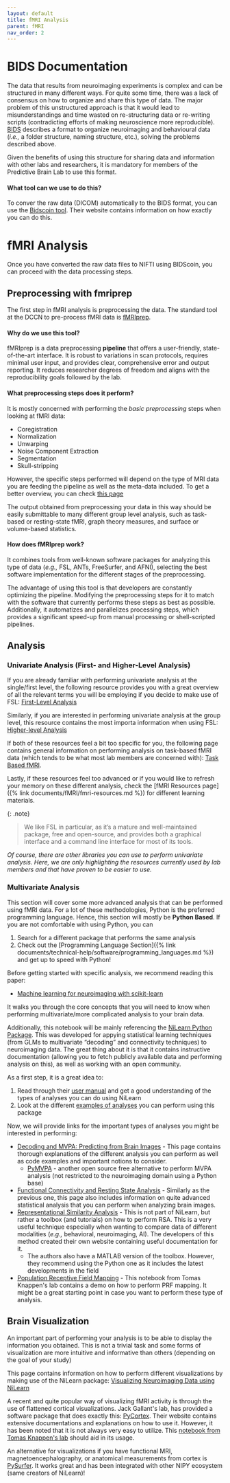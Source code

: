 ```yaml
---
layout: default
title: fMRI Analysis
parent: fMRI
nav_order: 2
---
```


# BIDS Documentation 
The data that results from neuroimaging experiments is complex and can be structured in many different ways. For quite some time, there was a lack of consensus on how to organize and share this type of data. The major problem of this unstructured approach is that it would lead to misunderstandings and time wasted on re-structuring data or re-writing scripts (contradicting efforts of making neuroscience more reproducible). [BIDS](http://bids.neuroimaging.io/) describes a format to organize neuroimaging and behavioural data (_i.e.,_ a folder structure, naming structure, etc.), solving the problems described above. 

Given the benefits of using this structure for sharing data and information with other labs and researchers, it is mandatory for members of the Predictive Brain Lab to use this format. 

#### What tool can we use to do this?
To conver the raw data (DICOM) automatically to the BIDS format, you can use the [Bidscoin tool](https://github.com/Donders-Institute/bidscoin). Their website contains information on how exactly you can do this. 

# fMRI Analysis
Once you have converted the raw data files to NIFTI using BIDScoin, you can proceed with the data processing steps.

## Preprocessing with fmriprep
The first step in fMRI analysis is preprocessing the data. The standard tool at the DCCN to pre-process fMRI data is [fMRIprep](https://fmriprep.org/en/stable/). 

#### Why do we use this tool?
fMRIprep is a data preprocessing **pipeline** that offers a user-friendly, state-of-the-art interface. It is robust to variations in scan protocols, requires minimal user input, and provides clear, comprehensive error and output reporting.
It reduces researcher degrees of freedom and aligns with the reproducibility goals followed by the lab. 

#### What preprocessing steps does it perform?
It is mostly concerned with performing the _basic preprocessing_ steps when looking at fMRI data:

* Coregistration
* Normalization
* Unwarping
* Noise Component Extraction
* Segmentation
* Skull-stripping

However, the specific steps performed will depend on the type of MRI data you are feeding the pipeline as well as the meta-data included. To get a better overview, you can check [this page](https://fmriprep.org/en/stable/workflows.html#bold-preprocessing)

The output obtained from preprocessing your data in this way should be easily submittable to many different group level analysis, such as task-based or resting-state fMRI, graph theory measures, and surface or volume-based statistics. 

#### How does fMRIprep work?
It combines tools from well-known software packages for analyzing this type of data (_e.g.,_ FSL, ANTs, FreeSurfer, and AFNI), selecting the best software implementation for the different stages of the preprocessing. 

The advantage of using this tool is that developers are constantly optimizing the pipeline. Modifying the preprocessing steps for it to match with the software that currently performs these steps as best as possible. Additionally, it automatizes and parallelizes processing steps, which provides a significant speed-up from manual processing or shell-scripted pipelines.

## Analysis
### Univariate Analysis (First- and Higher-Level Analysis)

If you are already familiar with performing univariate analysis at the single/first level, the following resource provides you with a great overview of all the relevant terms you will be employing if you decide to make use of FSL: [First-Level Analysis](https://fsl.fmrib.ox.ac.uk/fsl/docs/#/task_fmri/feat/user_guide?id=first-level-analysis)

Similarly, if you are interested in performing univariate analysis at the group level, this resource contains the most importa information when using FSL: [Higher-level Analysis](https://fsl.fmrib.ox.ac.uk/fsl/docs/#/task_fmri/feat/user_guide?id=higher-level-analysis)

If both of these resources feel a bit too specific for you, the following page contains general information on performing analysis on task-based fMRI data (which tends to be what most lab members are concerned with): [Task Based fMRI](https://fsl.fmrib.ox.ac.uk/fsl/docs/#/task_fmri/index).

Lastly, if these resources feel too advanced or if you would like to refresh your memory on these different analysis, check the [fMRI Resources page]({% link documents/fMRI/fmri-resources.md %}) for different learning materials. 

{: .note}
> We like FSL in particular, as it’s a mature and well-maintained package, free and open-source, and provides both a graphical interface and a command line interface for most of its tools.

_Of course, there are other libraries you can use to perform univariate analysis. Here, we are only highlighting the resources currently used by lab members and that have proven to be easier to use._

### Multivariate Analysis
This section will cover some more advanced analysis that can be performed using fMRI data. For a lot of these methodologies, Python is the preferred programming language. Hence, this section will mostly be **Python Based**. If you are not comfortable with using Python, you can 
1. Search for a different package that performs the same analysis
2. Check out the [Programming Language Section]({% link documents/technical-help/software/programming_languages.md %}) and get up to speed with Python!

Before getting started with specific analysis, we recommend reading this paper:
* [Machine learning for neuroimaging with scikit-learn](https://www.frontiersin.org/journals/neuroinformatics/articles/10.3389/fninf.2014.00014/full)

It walks you through the core concepts that you will need to know when performing multivariate/more complicated analysis to your brain data. 

Additionally, this notebook will be mainly referencing the [NiLearn Python Package](https://nilearn.github.io/stable/index.html). This was developed for appying statistical learning techniques (from GLMs to multivariate “decoding” and connectivity techniques) to neuroimaging data. The great thing about it is that it contains instructive documentation (allowing you to fetch publicly available data and performing analysis on this), as well as working with an open community. 

As a first step, it is a great idea to:
1. Read through their [user manual](https://nilearn.github.io/stable/user_guide.html) and get a good understanding of the types of analyses you can do using NiLearn
2. Look at the different [examples of analyses](https://nilearn.github.io/stable/auto_examples/index.html) you can perform using this package

Now, we will provide links for the important types of analyses you might be interested in performing:

* [Decoding and MVPA: Predicting from Brain Images](https://nilearn.github.io/stable/decoding/index.html) - This page contains thorough explanations of the different analysis you can perform as well as code examples and important notions to consider.
  * [PyMVPA](http://www.pymvpa.org/) - another open source free alternative to perform MVPA analysis (not restricted to the neuroimaging domain using a Python base) 
* [Functional Connectivity and Resting State Analysis](https://nilearn.github.io/stable/connectivity/index.html) - Similarly as the previous one, this page also includes information on quite advanced statistical analysis that you can perform when analyzing brain images.
* [Representational Similarity Analysis](https://rsatoolbox.readthedocs.io/en/latest/index.html) - This is not part of NiLearn, but rather a toolbox (and tutorials) on how to perform RSA. This is a very useful technique especially when wanting to compare data of different modalities (_e.g.,_ behavioral, neuroimaging, AI). The developers of this method created their own website containing useful documentation for it.
  * The authors also have a MATLAB version of the toolbox. However, they recommend using the Python one as it includes the latest developments in the field
* [Population Receptive Field Mapping](https://github.com/tknapen/prf_fitting_workshop/blob/master/PRF_demo.ipynb) - This notebook from Tomas Knappen's lab contains a demo on how to perform PRF mapping. It might be a great starting point in case you want to perform these type of analysis. 


## Brain Visualization

An important part of performing your analysis is to be able to display the information you obtained. This is not a trivial task and some forms of visualization are more intuitive and informative than others (depending on the goal of your study)

This page contains information on how to perform different visualizations by making use of the NiLearn package: [Visualizing Neuroimaging Data using NiLearn](https://nilearn.github.io/stable/plotting/index.html)

A recent and quite popular way of visualizing fMRI activity is through the use of flattened cortical visualizations. Jack Gallant's lab, has provided a software package that does exactly this: [PyCortex](https://gallantlab.org/pycortex/). Their website contains extensive documentations and explanations on how to use it. 
However, it has been noted that it is not always very easy to utilize. This [notebook from Tomas Knappen's lab](https://github.com/tknapen/tknapen.github.io/wiki/Pycortex-flattening) should aid in its usage.

An alternative for visualizations if you have functional MRI, magnetoencephalography, or anatomical measurements from cortex is [PySurfer](https://pysurfer.github.io/intro.html). It works great and has been integrated with other NIPY ecosystem (same creators of NiLearn)!
